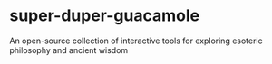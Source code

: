 # super-duper-guacamole
An open-source collection of interactive tools for exploring esoteric philosophy and ancient wisdom
